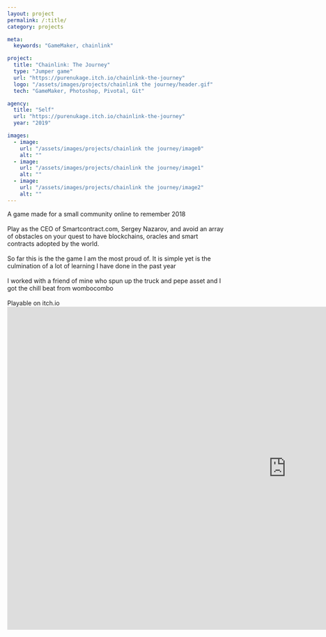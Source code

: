 ```yaml
---
layout: project
permalink: /:title/
category: projects

meta:
  keywords: "GameMaker, chainlink"

project:
  title: "Chainlink: The Journey"
  type: "Jumper game"
  url: "https://purenukage.itch.io/chainlink-the-journey"
  logo: "/assets/images/projects/chainlink the journey/header.gif"
  tech: "GameMaker, Photoshop, Pivotal, Git"

agency:
  title: "Self"
  url: "https://purenukage.itch.io/chainlink-the-journey"
  year: "2019"

images:
  - image:
    url: "/assets/images/projects/chainlink the journey/image0"
    alt: ""
  - image:
    url: "/assets/images/projects/chainlink the journey/image1"
    alt: ""
  - image:
    url: "/assets/images/projects/chainlink the journey/image2"
    alt: ""
---
```

<p> A game made for a small community online to remember 2018 <br>
<br>
Play as the CEO of Smartcontract.com, Sergey Nazarov, and avoid an array of obstacles on your quest to have blockchains, oracles and smart contracts adopted by the world. <br>
<br>
So far this is the the game I am the most proud of. It is simple yet is the culmination of a lot of learning I have done in the past year <br>
<br>
I worked with a friend of mine who spun up the truck and pepe asset and I got the chill beat from wombocombo <br>
<br>
Playable on itch.io
<br>
<iframe frameborder="0" src="https://itch.io/embed-upload/1782944?color=0f2a91" allowfullscreen="" width="1280" height="740"></iframe>
<br>
</p>